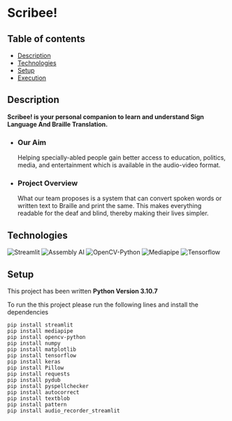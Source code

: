 ﻿# Scribee!

## Table of contents
* [Description](#Description)
* [Technologies](#Technologies)
* [Setup](#Setup)
* [Execution](#Execution)

## Description
**Scribee! is your personal companion to learn and understand Sign Language And Braille Translation.** 
- ### Our Aim 
  Helping specially-abled people gain better access to education, politics, media, and entertainment which is available in the audio-video format.
- ### Project Overview
  What our team proposes is a system that can convert spoken words or written text to Braille and print the same. This makes everything readable for the deaf and blind, thereby making their lives simpler.

## Technologies
![Streamlit](https://img.shields.io/badge/Streamlit-1.13.0-red)
![Assembly AI](https://img.shields.io/badge/AssemblyAI-API-orange)
![OpenCV-Python](https://img.shields.io/badge/OpenCV-1.23.3-yellow)
![Mediapipe](https://img.shields.io/badge/Mediapipe-1.16.0-blue)
![Tensorflow](https://img.shields.io/badge/Tensorflow-3.2.1-green)

## Setup
This project has been written **Python Version 3.10.7**

To run the this project please run the following lines and install the dependencies 
```
pip install streamlit
pip install mediapipe
pip install opencv-python
pip install numpy
pip install matplotlib
pip install tensorflow
pip install keras
pip install Pillow
pip install requests
pip install pydub
pip install pyspellchecker
pip install autocorrect
pip install textblob
pip install pattern
pip install audio_recorder_streamlit
```






